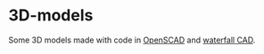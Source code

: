 # 3D-models

Some 3D models made with code in [OpenSCAD](https://openscad.org) and [waterfall CAD](https://github.com/joe-warren/opencascade-hs?tab=readme-ov-file#-1).
